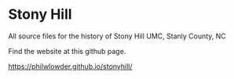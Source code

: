 # Stony Hill 

All source files for the history of Stony Hill UMC, Stanly County, NC

Find the website at this github page.

https://philwlowder.github.io/stonyhill/

